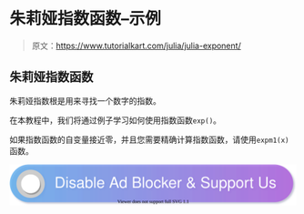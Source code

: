 # 朱莉娅指数函数–示例

> 原文：<https://www.tutorialkart.com/julia/julia-exponent/>

## 朱莉娅指数函数

朱莉娅指数根是用来寻找一个数字的指数。

在本教程中，我们将通过例子学习如何使用指数函数`exp()`。

如果指数函数的自变量接近零，并且您需要精确计算指数函数，请使用`expm1(x)`函数。

[![](img/925da31b32d6bc3827932f6c8afb11bb.png)](https://www.tutorialkart.com/)